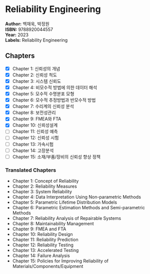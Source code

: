 # Reliability Engineering
**Author:** 백재욱, 박정원 <br/>
**ISBN:** 9788920044557 <br/>
**Year:** 2023 <br/>
**Labels:** Reliability Engineering

## Chapters
- [x] Chapter 1: 신뢰성의 개념
- [x] Chapter 2: 신뢰성 척도
- [x] Chapter 3: 시스템 신뢰도
- [x] Chapter 4: 비모수적 방법에 의한 데이터 해석
- [x] Chapter 5: 모수적 수명분포 모형
- [x] Chapter 6: 모수적 추정방법과 반모수적 방법
- [x] Chapter 7: 수리계의 신뢰성 분석
- [x] Chapter 8: 보전성관리
- [x] Chapter 9: FMEA와 FTA
- [x] Chapter 10: 신뢰성설계
- [ ] Chapter 11: 신뢰성 예측
- [ ] Chapter 12: 신뢰성 시험
- [ ] Chapter 13: 가속시험
- [ ] Chapter 14: 고장분석
- [ ] Chapter 15: 소재/부품/장비의 신뢰성 향상 정책

### Translated Chapters
- Chapter 1: Concept of Reliability  
- Chapter 2: Reliability Measures  
- Chapter 3: System Reliability  
- Chapter 4: Data Interpretation Using Non-parametric Methods  
- Chapter 5: Parametric Lifetime Distribution Models  
- Chapter 6: Parametric Estimation Methods and Semi-parametric Methods  
- Chapter 7: Reliability Analysis of Repairable Systems  
- Chapter 8: Maintainability Management  
- Chapter 9: FMEA and FTA  
- Chapter 10: Reliability Design  
- Chapter 11: Reliability Prediction  
- Chapter 12: Reliability Testing  
- Chapter 13: Accelerated Testing  
- Chapter 14: Failure Analysis  
- Chapter 15: Policies for Improving Reliability of Materials/Components/Equipment

